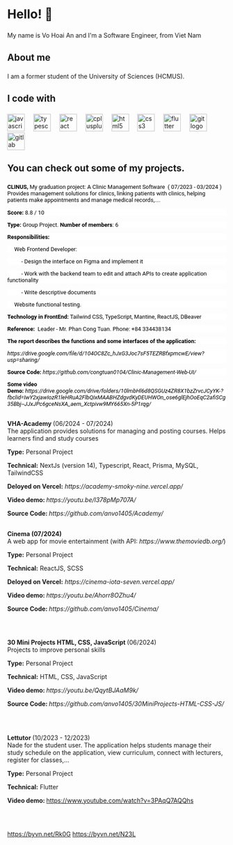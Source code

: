 <h1 align="left">Hello! 👋

###

<p align="left">My name is Vo Hoai An and I'm a Software Engineer, from Viet Nam</p>

###

<h2 align="left">About me</h2>

###

<p align="left">I am a former student of the University of Sciences (HCMUS). </p>

###

<h2 align="left">I code with</h2>

###

<div align="left">
  <img src="https://cdn.jsdelivr.net/gh/devicons/devicon/icons/javascript/javascript-original.svg" height="40" alt="javascript logo"  />
  <img width="12" />
  <img src="https://cdn.jsdelivr.net/gh/devicons/devicon/icons/typescript/typescript-original.svg" height="40" alt="typescript logo"  />
  <img width="12" />
  <img src="https://cdn.jsdelivr.net/gh/devicons/devicon/icons/react/react-original.svg" height="40" alt="react logo"  />
  <img width="12" />
  <img src="https://cdn.jsdelivr.net/gh/devicons/devicon/icons/cplusplus/cplusplus-original.svg" height="40" alt="cplusplus logo"  />
  <img width="12" />
  <img src="https://cdn.jsdelivr.net/gh/devicons/devicon/icons/html5/html5-original.svg" height="40" alt="html5 logo"  />
  <img width="12" />
  <img src="https://cdn.jsdelivr.net/gh/devicons/devicon/icons/css3/css3-original.svg" height="40" alt="css3 logo"  />
  <img width="12" />
  <img src="https://cdn.jsdelivr.net/gh/devicons/devicon/icons/flutter/flutter-original.svg" height="40" alt="flutter logo"  />
  <img width="12" />
  <img src="https://cdn.jsdelivr.net/gh/devicons/devicon/icons/git/git-original.svg" height="40" alt="git logo"  />
  <img width="12" />
  <img src="https://cdn.jsdelivr.net/gh/devicons/devicon/icons/gitlab/gitlab-original.svg" height="40" alt="gitlab logo"  />
</div>

###

<h2 align="left">You can check out some of my projects.</h2>

###

<p><strong style="text-align: start;color: rgb(0, 0, 0);background-color: rgb(255, 255, 255);font-size: 13px;font-family: Roboto;">CLINUS,&nbsp;</strong><span style="text-align: start;color: rgb(0, 0, 0);background-color: rgb(255, 255, 255);font-size: 13px;font-family: Roboto;">My graduation project: A Clinic Management Software &nbsp;( <span style="text-align: start;color: rgb(0, 0, 0);background-color: rgb(255, 255, 255);font-size: 13px;font-family: Roboto;">07/2023 - <span style="text-align: start;color: rgb(0, 0, 0);background-color: rgb(255, 255, 255);font-size: 13px;font-family: Roboto;">03/2024 )</span></span></span><br><span style="text-align: start;color: rgb(0, 0, 0);background-color: rgb(255, 255, 255);font-size: 13px;font-family: Roboto;"><span><span><span style="text-align: start;color: rgb(0, 0, 0);background-color: rgb(255, 255, 255);font-size: 13px;font-family: Roboto;">Provides management solutions for clinics, linking patients with clinics, helping patients make appointments and manage medical records,....&nbsp;</span></span></span></span></p>
<p style="text-align: start;color: rgb(0, 0, 0);background-color: rgb(255, 255, 255);font-size: 13px;font-family: Roboto;"><strong>Score:</strong> 8.8 / 10</p>
<p style="text-align: start;color: rgb(0, 0, 0);background-color: rgb(255, 255, 255);font-size: 13px;font-family: Roboto;"><strong>Type:</strong> Group Project. <strong>Number of members</strong>: 6</p>
<p style="text-align: start;color: rgb(0, 0, 0);background-color: rgb(255, 255, 255);font-size: 13px;font-family: Roboto;"><strong style="font-size: 13px;">Responsibilities:</strong></p>
<p style="text-align: start;color: rgb(0, 0, 0);background-color: rgb(255, 255, 255);font-size: 13px;font-family: Roboto;"><span style="font-size: 13px;">&nbsp; &nbsp; &nbsp;Web Frontend Developer:</span></p>
<p style="text-align: start;color: rgb(0, 0, 0);background-color: rgb(255, 255, 255);font-size: 13px;font-family: Roboto;">&nbsp; &nbsp; &nbsp; &nbsp; &nbsp; - Design the interface on Figma and implement it</p>
<p style="text-align: start;color: rgb(0, 0, 0);background-color: rgb(255, 255, 255);font-size: 13px;font-family: Roboto;">&nbsp; &nbsp; &nbsp; &nbsp; &nbsp; - Work with the backend team to edit and attach APIs to create application functionality</p>
<p style="text-align: start;color: rgb(0, 0, 0);background-color: rgb(255, 255, 255);font-size: 13px;font-family: Roboto;">&nbsp; &nbsp; &nbsp; &nbsp; &nbsp; - Write descriptive documents</p>
<p style="text-align: start;color: rgb(0, 0, 0);background-color: rgb(255, 255, 255);font-size: 13px;font-family: Roboto;">&nbsp; &nbsp; &nbsp;Website functional testing.</p>
<p style="text-align: start;color: rgb(0, 0, 0);background-color: rgb(255, 255, 255);font-size: 13px;font-family: Roboto;"><strong>Technology in FrontEnd:</strong> Tailwind CSS, TypeScript, Mantine, ReactJS, DBeaver</p>
<p style="text-align: start;color: rgb(0, 0, 0);background-color: rgb(255, 255, 255);font-size: 13px;font-family: Roboto;"><strong>Reference:</strong>&nbsp; Leader - Mr. Phan Cong Tuan. Phone: +84 334438134</p>
<p style="text-align: start;color: rgb(0, 0, 0);background-color: rgb(255, 255, 255);font-size: 13px;font-family: Roboto;"><strong>The report describes the functions and some interfaces of the application:</strong></p>
<p style="text-align: start;color: rgb(0, 0, 0);background-color: rgb(255, 255, 255);font-size: 13px;font-family: Roboto;"><em>https://drive.google.com/file/d/104OC8Zc_hJxG3Joc7sF5TEZRBfxpmcwE/view?usp=sharing/</em></p>
<p style="text-align: start;color: rgb(0, 0, 0);background-color: rgb(255, 255, 255);font-size: 13px;font-family: Roboto;"><strong>Source Code:&nbsp;</strong><em>https://github.com/congtuan0104/Clinic-Management-Web-UI/</em></p>
<p style="text-align: start;color: rgb(0, 0, 0);background-color: rgb(255, 255, 255);font-size: 13px;font-family: Roboto;"><strong>Some video Demo:&nbsp;</strong><em>https://drive.google.com/drive/folders/10lmbHl6d8QSGUz4ZR8X1bzZrvcJCyYK-?fbclid=IwY2xjawIozR1leHRuA2FlbQIxMAABHZdgvdKyDEUHWOn_ose6glEjhOoEqC2afiSCg35Bbj--JJxJPc6gceNsXA_aem_Xctpivw9MY665Xn-5P1rqg/</em></p>

##

<p><strong class="ql-size-13px">VHA-Academy </strong>(06/2024 -&nbsp;07/2024)<br />The application provides solutions for managing and posting courses. Helps learners find and study courses</p>
<p><strong class="ql-size-13px">Type:</strong><span class="ql-size-13px"> Personal Project</span></p>
<p><strong>Technical:</strong> NextJs (version 14), Typescript, React, Prisma, MySQL, TailwindCSS</p>
<p><strong>Deloyed on Vercel:</strong> <em>https://academy-smoky-nine.vercel.app/</em></p>
<p><strong>Video demo: </strong><em>https://youtu.be/l378pMp707A/</em></p>
<p><strong>Source Code: </strong><em>https://github.com/anvo1405/Academy/</em></p>

##

<p><strong class="ql-size-13px">Cinema (07/2024)<br /></strong><span class="ql-size-13px">A web app for movie entertainment (with API:</span><em class="ql-size-13px"> https://www.themoviedb.org/</em><span class="ql-size-13px">)<br /></span></p>
<p><strong class="ql-size-13px">Type:</strong><span class="ql-size-13px"> Personal Project</span></p>
<p><strong>Technical:</strong> ReactJS, SCSS</p>
<p><strong>Deloyed on Vercel:</strong> <em>https://cinema-iota-seven.vercel.app/</em></p>
<p><strong>Video demo: </strong><em>https://youtu.be/Ahorr8OZhu4/</em></p>
<p><strong>Source Code: </strong><em>https://github.com/anvo1405/Cinema/</em></p>
<p><strong class="ql-size-13px">&nbsp;</strong></p>

##

<p><strong class="ql-size-13px">30 Mini Projects HTML, CSS, JavaScript </strong>(06/2024)<br />Projects to improve personal skills</p>
<p><strong class="ql-size-13px">Type:</strong><span class="ql-size-13px"> Personal Project</span></p>
<p><strong>Technical:</strong> HTML, CSS, JavaScript</p>
<p><strong>Video demo: </strong><em>https://youtu.be/QqytBJAaM9k/</em></p>
<p><strong>Source Code: </strong><em>https://github.com/anvo1405/30MiniProjects-HTML-CSS-JS/</em></p>
<p><strong class="ql-size-13px"> <br /></strong></p>

##

<p><strong class="ql-size-13px">Lettutor&nbsp;</strong>(10/2023 - 12/2023)<br />Nade for the student user. The application helps students manage their study schedule on the application, view curriculum, connect with lecturers, register for classes,...</p>
<p><strong class="ql-size-13px">Type:</strong><span class="ql-size-13px"> Personal Project</span></p>
<p><strong>Technical:</strong>&nbsp;Flutter</p>
<p><strong>Video demo: </strong><a href="https://www.youtube.com/watch?v=3PAqQ7AQQhs" rel="nofollow">https://www.youtube.com/watch?v=3PAqQ7AQQhs</a></p>
<p><strong class="ql-size-13px"> <br /></strong></p>

##
<a href="https://byvn.net/Rk0G" rel="nofollow">https://byvn.net/Rk0G</a>
<a href="https://byvn.net/N23L" rel="nofollow">https://byvn.net/N23L</a>
